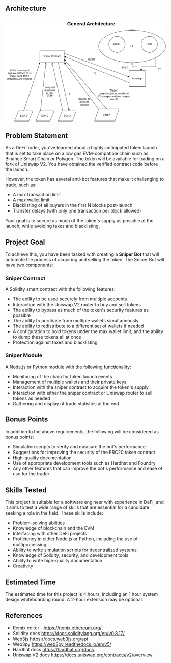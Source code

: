 ## Architecture

![architecture](./assets/architecture.png)

## Problem Statement

As a DeFi trader, you've learned about a highly-anticipated token launch that is set to take place on a low gas EVM-compatible chain such as Binance Smart Chain or Polygon. The token will be available for trading on a fork of Uniswap V2. You have obtained the verified contract code before the launch.

However, the token has several anti-bot features that make it challenging to trade, such as:

- A max transaction limit
- A max wallet limit
- Blacklisting of all buyers in the first N blocks post-launch
- Transfer delays (with only one transaction per block allowed)

Your goal is to secure as much of the token's supply as possible at the launch, while avoiding taxes and blacklisting.

## Project Goal

To achieve this, you have been tasked with creating a **Sniper Bot** that will automate the process of acquiring and selling the token. The Sniper Bot will have two components:

### Sniper Contract

A Solidity smart contract with the following features:

- The ability to be used securely from multiple accounts
- Interaction with the Uniswap V2 router to buy and sell tokens
- The ability to bypass as much of the token's security features as possible
- The ability to purchase from multiple wallets simultaneously
- The ability to redistribute to a different set of wallets if needed
- A configuration to hold tokens under the max wallet limit, and the ability to dump these tokens all at once
- Protection against taxes and blacklisting

### Sniper Module

A Node.js or Python module with the following functionality:

- Monitoring of the chain for token launch events
- Management of multiple wallets and their private keys
- Interaction with the sniper contract to acquire the token's supply
- Interaction with either the sniper contract or Uniswap router to sell tokens as needed
- Gathering and display of trade statistics at the end

## Bonus Points

In addition to the above requirements, the following will be considered as bonus points:

- Simulation scripts to verify and measure the bot's performance
- Suggestions for improving the security of the ERC20 token contract
- High-quality documentation
- Use of appropriate development tools such as Hardhat and Foundry
- Any other features that can improve the bot's performance and ease of use for the trader

## Skills Tested

This project is suitable for a software engineer with experience in DeFi, and it aims to test a wide range of skills that are essential for a candidate seeking a role in the field. These skills include:

- Problem-solving abilities
- Knowledge of blockchain and the EVM
- Interfacing with other DeFi projects
- Proficiency in either Node.js or Python, including the use of multiprocessing
- Ability to write simulation scripts for decentralized systems
- Knowledge of Solidity, security, and development tools
- Ability to write high-quality documentation
- Creativity

## Estimated Time

The estimated time for this project is 4 hours, including an 1 hour system design whiteboarding round. A 2-hour extension may be optional.

## References

- Remix editor - https://remix.ethereum.org/
- Solidity docs https://docs.soliditylang.org/en/v0.8.17/
- Web3js https://docs.web3js.org/api
- Web3py https://web3py.readthedocs.io/en/v5/
- Hardhat docs https://hardhat.org/docs
- Uniswap V2 docs https://docs.uniswap.org/contracts/v2/overview
